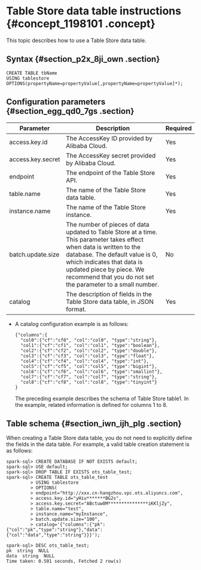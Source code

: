 # Table Store data table instructions {#concept_1198101 .concept}

This topic describes how to use a Table Store data table.

## Syntax {#section_p2x_8ji_own .section}

``` {#codeblock_p95_ndu_7sy}
CREATE TABLE tbName
USING tablestore
OPTIONS(propertyName=propertyValue[,propertyName=propertyValue]*);
```

## Configuration parameters {#section_egg_qd0_7gs .section}

|Parameter|Description|Required|
|---------|-----------|--------|
|access.key.id|The AccessKey ID provided by Alibaba Cloud.|Yes|
|access.key.secret|The AccessKey secret provided by Alibaba Cloud.|Yes|
|endpoint|The endpoint of the Table Store API.|Yes|
|table.name|The name of the Table Store data table.|Yes|
|instance.name|The name of the Table Store instance.|Yes|
|batch.update.size|The number of pieces of data updated to Table Store at a time. This parameter takes effect when data is written to the database. The default value is 0, which indicates that data is updated piece by piece. We recommend that you do not set the parameter to a small number.|No|
|catalog|The description of fields in the Table Store data table, in JSON format.|Yes|

-   A catalog configuration example is as follows:

    ``` {#codeblock_dsj_lqv_mil}
    {"columns":{
      "col0":{"cf":"cf0", "col":"col0", "type":"string"},
      "col1":{"cf":"cf1", "col":"col1", "type":"boolean"},
      "col2":{"cf":"cf2", "col":"col2", "type":"double"},
      "col3":{"cf":"cf3", "col":"col3", "type":"float"},
      "col4":{"cf":"cf4", "col":"col4", "type":"int"},
      "col5":{"cf":"cf5", "col":"col5", "type":"bigint"},
      "col6":{"cf":"cf6", "col":"col6", "type":"smallint"},
      "col7":{"cf":"cf7", "col":"col7", "type":"string"},
      "col8":{"cf":"cf8", "col":"col8", "type":"tinyint"}
    }
    ```

    The preceding example describes the schema of Table Store table1. In the example, related information is defined for columns 1 to 8.


## Table schema {#section_iwn_ijh_plg .section}

When creating a Table Store data table, you do not need to explicitly define the fields in the data table. For example, a valid table creation statement is as follows:

``` {#codeblock_s1f_n4m_wfl}
spark-sql> CREATE DATABASE IF NOT EXISTS default;
spark-sql> USE default;
spark-sql> DROP TABLE IF EXISTS ots_table_test;
spark-sql> CREATE TABLE ots_table_test
         > USING tablestore
         > OPTIONS(
         > endpoint="http://xxx.cn-hangzhou.vpc.ots.aliyuncs.com",
         > access.key.id="yHiu*******BG2s",
         > access.key.secret="ABctuw0M***************iKKljZy",
         > table.name="test",
         > instance.name="myInstance",
         > batch.update.size="100",
         > catalog='{"columns":{"pk":{"col":"pk","type":"string"},"data":{"col":"data","type":"string"}}}');

spark-sql> DESC ots_table_test;
pk  string  NULL
data  string  NULL
Time taken: 0.501 seconds, Fetched 2 row(s)
```

